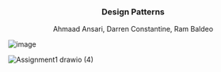 <div align="center">

  <h3 align="center">Design Patterns</h3>

  <p align="center">
    Ahmaad Ansari, Darren Constantine, Ram Baldeo
  </p>
</div>


![image](https://user-images.githubusercontent.com/88805493/194464327-de68c138-cdd8-47f3-a695-4ed45a2359bb.png)

![Assignment1 drawio (4)](https://user-images.githubusercontent.com/88805493/194467042-91d81cef-6681-4860-b152-5bfe6d96b4b7.png)


